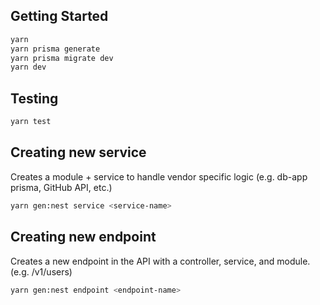 ## Getting Started

```bash
yarn
yarn prisma generate
yarn prisma migrate dev
yarn dev
```

## Testing

```bash
yarn test
```

## Creating new service

Creates a module + service to handle vendor specific logic (e.g. db-app prisma, GitHub API, etc.)

```bash
yarn gen:nest service <service-name>
```

## Creating new endpoint

Creates a new endpoint in the API with a controller, service, and module. (e.g. /v1/users)

```bash
yarn gen:nest endpoint <endpoint-name>
```
